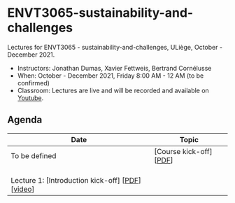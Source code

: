 # ENVT3065-sustainability-and-challenges

Lectures for ENVT3065 - sustainability-and-challenges, ULiège, October - December 2021.

- Instructors: Jonathan Dumas, Xavier Fettweis, Bertrand Cornélusse
- When: October - December 2021, Friday 8:00 AM - 12 AM (to be confirmed)
- Classroom: Lectures are live and will be recorded and available on [Youtube]().

## Agenda

| Date | Topic |
| --- | --- |
| To be defined | [Course kick-off] [[PDF](https://github.com/jonathandumas/ENVT3065-sustainability-and-challenges/blob/main/pdf/ENVT_kick_off.pdf)]
<br>Lecture 1: [Introduction kick-off] [[PDF](https://github.com/jonathandumas/ENVT3065-sustainability-and-challenges/blob/main/pdf/)] [[video]()]<br>|

